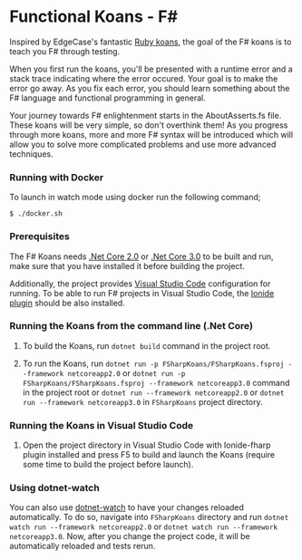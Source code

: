 # Functional Koans - F# #

Inspired by EdgeCase's fantastic [Ruby koans](http://github.com/edgecase/ruby_koans),
the goal of the F# koans is to teach you F# through testing.

When you first run the koans, you'll be presented with a runtime error and a
stack trace indicating where the error occured. Your goal is to make the
error go away. As you fix each error, you should learn something about
the F# language and functional programming in general.

Your journey towards F# enlightenment starts in the AboutAsserts.fs file. These
koans will be very simple, so don't overthink them! As you progress through
more koans, more and more F# syntax will be introduced which will allow
you to solve more complicated problems and use more advanced techniques.

### Running with Docker

To launch in watch mode using docker run the following command;

`$ ./docker.sh`

### Prerequisites

The F# Koans needs [.Net Core 2.0](https://www.microsoft.com/net/download/core) or [.Net Core 3.0](https://www.microsoft.com/net/download/core) to be built and run,
make sure that you have installed it before building the project.

Additionally, the project provides [Visual Studio Code](https://code.visualstudio.com/) configuration for running.
To be able to run F# projects in Visual Studio Code, the
[Ionide plugin](https://marketplace.visualstudio.com/items?itemName=Ionide.Ionide-fsharp) should be also installed.

### Running the Koans from the command line (.Net Core)

1. To build the Koans, run `dotnet build` command in the project root.

2. To run the Koans, run `dotnet run -p FSharpKoans/FSharpKoans.fsproj --framework netcoreapp2.0` or `dotnet run -p FSharpKoans/FSharpKoans.fsproj --framework netcoreapp3.0` command in the project root
or `dotnet run --framework netcoreapp2.0` or `dotnet run --framework netcoreapp3.0` in `FSharpKoans` project directory.

### Running the Koans in Visual Studio Code

1. Open the project directory in Visual Studio Code with Ionide-fharp plugin installed
and press F5 to build and launch the Koans (require some time to build the project before launch).

### Using dotnet-watch

You can also use [dotnet-watch](https://github.com/aspnet/Docs/blob/master/aspnetcore/tutorials/dotnet-watch.md) to have your changes reloaded automatically.
To do so, navigate into `FSharpKoans` directory and run `dotnet watch run --framework netcoreapp2.0` or `dotnet watch run --framework netcoreapp3.0`.
Now, after you change the project code, it will be automatically reloaded and tests rerun.
